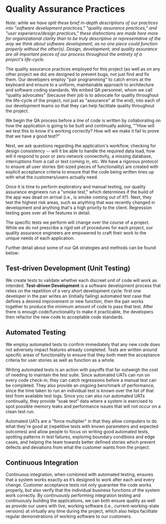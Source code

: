 Quality Assurance Practices
===========================

_Note: while we have split these brief in-depth descriptions of our practices into "software development practices," "quality assurance practices," and "user experience/design practices," these distinctions are made here more for organizational clarity than to be truly descriptive or representative of the way we think about software development, as no one piece could function properly without the other(s). Design, development, and quality assurance are all important pieces of our process throughout the entirety of a project's life-cycle._

The quality assurance practices employed for this project (as well as on any other project we do) are designed to prevent bugs, not just find and fix them. Our developers employ "pair programming" to catch errors at the keyboard and ensure to a uniform, maintainable approach to architecture and software coding standards. We embed QA personnel, whom we call "quality advocates" (because their job is to advocate for quality throughout the life-cycle of the project, not just as "assurance" at the end), into each of our development teams so that they can help facilitate quality throughout the project. 

We begin the QA process before a line of code is written by collaborating on how the application is going to be built and continually asking, ""How will we test this to know it's working correctly? How will we make it fail to prove that we have a good test?" 

Next, we ask questions regarding the application's workflow, checking for design consistency -- will it be able to handle the required data load, how will it respond to poor or zero network connectivity, a missing database, interruptions from a call or text coming in, etc. We have a rigorous protocol to ensure all user stories (bit-sized pieces of functionality) are created with explicit acceptance criteria to ensure that the code being written lines up with what the customers/users actually need. 

Once it is time to perform exploratory and manual testing, our quality assurance engineers run a "smoke test," which determines if the build of the app was dead on arrival (i.e., is smoke coming out of it?). Next, they  test the highest risk areas, such as anything that was recently changed in development and anything that's a high priority to the client. Regression testing goes over all the features in detail.

The specific tests we perform will change over the course of a project. While we do not prescribe a rigid set of procedures for each project, our quality assurance engineers are empowered to craft their work to the unique needs of each application. 

Further detail about some of our QA strategies and methods can be found below:

## Test-driven Development (Unit Testing)

We create tests to validate whether each discreet unit of code will work as intended. **Test-driven Development** is a software development process that relies on the repetition of a very short development cycle: first one developer in the pair writes an (initially failing) automated test case that defines a desired improvement or new function, then the pair works together to produce the minimum amount of code to pass that test. After there is enough code/functionality to make it practicable, the developers then refactor the new code to acceptable code standards. 

## Automated Testing

We employ automated tests to confirm immediately that any new code does not adversely impact features already completed. Tests are written around specific areas of functionality to ensure that they both meet the acceptance criteria for user stories as well as function as a whole. 

Writing automated tests is an action with payoffs that far outweigh the cost of needing to maintain the test suite. Since automated UATs can run on every code check-in, they can catch regressions before a manual test can be completed. They also provide an ongoing benchmark of performance, since the time taken to run an individual test is known over the list of that test from available test logs. Since you can also run automated UATs continually, they provide “soak test” data where a system is exercised to spot possible memory leaks and performance issues that will not occur on a clean test run. 

Automated UATs are a "force multiplier" in that they allow computers to do what they're good at (repetitive tests with known parameters and expected outcomes) and allow people to focus on writing good automated tests, spotting patterns in test failures, exploring boundary conditions and edge cases, and helping the team towards better defined stories which prevent defects and deviations from what the customer wants from the project.


## Continuous Integration 

Continuous integration, when combined with automated testing, ensures that a system works exactly as it’s designed to work after each and every change. Customer acceptance tests not only guarantee the code works properly, but also verify that the individual business functions of the system work correctly. By continuously performing integration testing and continuously building the applications, we can both ensure quality as well as provide our users with live, working software (i.e., current-working-state versions) at virtually any time during the project, which also helps facilitate regular demonstrations of working software to our customers.